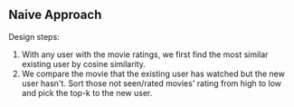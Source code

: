 ## Naive Approach
Design steps:
1. With any user with the movie ratings, we first find the most similar existing user by cosine similarity.
2. We compare the movie that the existing user has watched but the new user hasn't. Sort those not seen/rated movies' rating from high to low and pick the top-k to the new user.